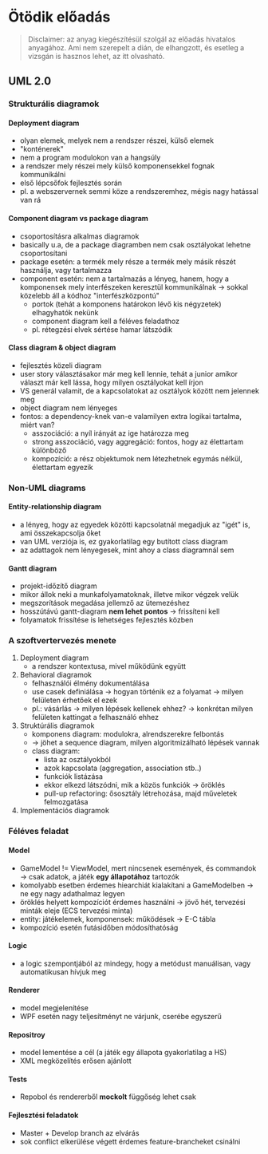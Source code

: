 # Ötödik előadás

> Disclaimer: az anyag kiegészítésül szolgál az előadás hivatalos anyagához. Ami nem szerepelt a dián, de elhangzott, és esetleg a vizsgán is hasznos lehet, az itt olvasható.

## UML 2.0

### Strukturális diagramok

#### Deployment diagram

- olyan elemek, melyek nem a rendszer részei, külső elemek
- "konténerek"
- nem a program modulokon van a hangsúly
- a rendszer mely részei mely külső komponensekkel fognak kommunikálni
- első lépcsőfok fejlesztés során
- pl. a webszervernek semmi köze a rendszeremhez, mégis nagy hatással van rá

#### Component diagram vs package diagram

- csoportosításra alkalmas diagramok
- basically u.a, de a package diagramben nem csak osztályokat lehetne csoportosítani
- package esetén: a termék mely része a termék mely másik részét használja, vagy tartalmazza
- component esetén: nem a tartalmazás a lényeg, hanem, hogy a komponensek mely interfészeken keresztül kommunikálnak &#8594; sokkal közelebb áll a kódhoz "interfészközpontú"
  - portok (tehát a komponens határokon lévő kis négyzetek) elhagyhatók nekünk
  - component diagram kell a féléves feladathoz
  - pl. rétegzési elvek sértése hamar látszódik

#### Class diagram & object diagram

- fejlesztés közeli diagram
- user story választásakor már meg kell lennie, tehát a junior amikor választ már kell lássa, hogy milyen osztályokat kell írjon
- VS generál valamit, de a kapcsolatokat az osztályok között nem jelennek meg
- object diagram nem lényeges
- fontos: a dependency-knek van-e valamilyen extra logikai tartalma, miért van?
  - asszociáció: a nyíl irányát az ige határozza meg
  - strong asszociáció, vagy aggregáció: fontos, hogy az élettartam különböző
  - kompozíció: a rész objektumok nem létezhetnek egymás nélkül, élettartam egyezik

### Non-UML diagrams

#### Entity-relationship diagram

- a lényeg, hogy az egyedek közötti kapcsolatnál megadjuk az "igét" is, ami összekapcsolja őket
- van UML verziója is, ez gyakorlatilag egy butított class diagram
- az adattagok nem lényegesek, mint ahoy a class diagramnál sem

#### Gantt diagram

- projekt-időzítő diagram
- mikor állok neki a munkafolyamatoknak, illetve mikor végzek velük
- megszorítások megadása jellemző az ütemezéshez
- hosszútávú gantt-diagram **nem lehet pontos** &#8594; frissíteni kell
- folyamatok frissítése is lehetséges fejlesztés közben

### A szoftvertervezés menete

1. Deployment diagram
   - a rendszer kontextusa, mivel működünk együtt
2. Behavioral diagramok
   - felhasználói élmény dokumentálása
   - use casek definiálása &#8594; hogyan történik ez a folyamat &#8594; milyen felületen érhetőek el ezek
   - pl.: vásárlás &#8594; milyen lépések kellenek ehhez? &#8594; konkrétan milyen felületen kattingat a felhasználó ehhez
3. Struktúrális diagramok
   - komponens diagram: modulokra, alrendszerekre felbontás
   - &#8594; jöhet a sequence diagram, milyen algoritmizálható lépések vannak
   - class diagram:
      * lista az osztályokból
      * azok kapcsolata (aggregation, association stb..)
      * funkciók listázása
      * ekkor elkezd látszódni, mik a közös funkciók &#8594; öröklés
      * pull-up refactoring: ősosztály létrehozása, majd műveletek felmozgatása
4. Implementációs diagramok

### Féléves feladat

#### Model

- GameModel != ViewModel, mert nincsenek események, és commandok &#8594; csak adatok, a játék **egy állapotához** tartozók
- komolyabb esetben érdemes hiearchiát kialakítani a GameModelben &#8594; ne egy nagy adathalmaz legyen
- öröklés helyett kompozíciót érdemes használni &#8594; jövő hét, tervezési minták eleje (ECS tervezési minta)
- entity: játékelemek, komponensek: működések &#8594; E-C tábla
- kompozíció esetén futásidőben módosíthatóság

#### Logic

- a logic szempontjából az mindegy, hogy a metódust manuálisan, vagy automatikusan hívjuk meg

#### Renderer

- model megjelenítése
- WPF esetén nagy teljesítményt ne várjunk, cserébe egyszerű

#### Repositroy

- model lementése a cél (a játék egy állapota gyakorlatilag a HS)
- XML megközelítés erősen ajánlott

#### Tests

- Repobol és rendererből **mockolt** függőség lehet csak

#### Fejlesztési feladatok

- Master + Develop branch az elvárás
- sok conflict elkerülése végett érdemes feature-brancheket csinálni